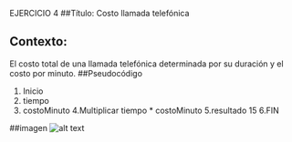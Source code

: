 EJERCICIO 4
##Título: Costo llamada telefónica

## Contexto:
El costo total de una llamada telefónica determinada por su duración y el costo por minuto.
##Pseudocódigo
1. Inicio
2. tiempo
3. costoMinuto
4.Multiplicar tiempo * costoMinuto
5.resultado  15
6.FIN

##imagen
![alt text](http://1.1m.yt/7QIrRfG.jpg "Imagen diagrama")